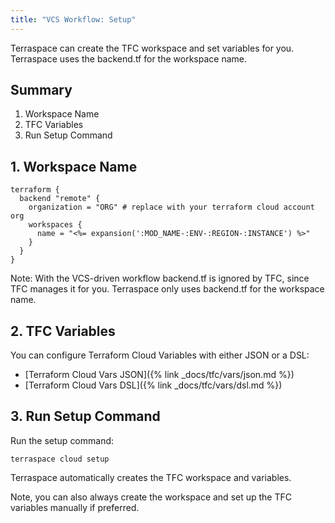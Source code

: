 ```yaml
---
title: "VCS Workflow: Setup"
---
```


Terraspace can create the TFC workspace and set variables for you. Terraspace uses the backend.tf for the workspace name.

## Summary

1. Workspace Name
2. TFC Variables
3. Run Setup Command

## 1. Workspace Name

```hcl
terraform {
  backend "remote" {
    organization = "ORG" # replace with your terraform cloud account org
    workspaces {
      name = "<%= expansion(':MOD_NAME-:ENV-:REGION-:INSTANCE') %>"
    }
  }
}
```

Note: With the VCS-driven workflow backend.tf is ignored by TFC, since TFC manages it for you. Terraspace only uses backend.tf for the workspace name.

## 2. TFC Variables

You can configure Terraform Cloud Variables with either JSON or a DSL:

* [Terraform Cloud Vars JSON]({% link _docs/tfc/vars/json.md %})
* [Terraform Cloud Vars DSL]({% link _docs/tfc/vars/dsl.md %})

## 3. Run Setup Command

Run the setup command:

    terraspace cloud setup

Terraspace automatically creates the TFC workspace and variables.

Note, you can also always create the workspace and set up the TFC variables manually if preferred.
